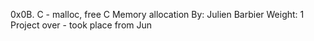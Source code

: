 0x0B. C - malloc, free
C
Memory allocation
 By: Julien Barbier
 Weight: 1
 Project over - took place from Jun
